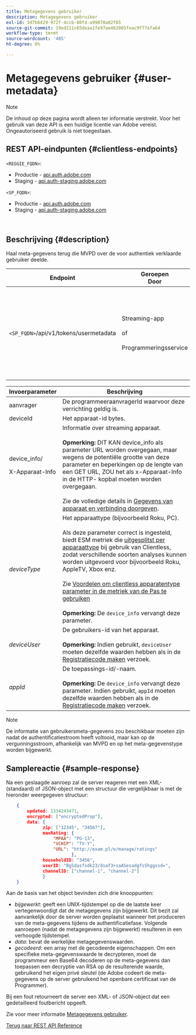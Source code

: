 ```yaml
---
title: Metagegevens gebruiker
description: Metagegevens gebruiker
exl-id: 3d7b6429-972f-4ccb-80fd-a99870a02f65
source-git-commit: 19ed211c65deaa1fe97ae462065feac9f77afa64
workflow-type: tm+mt
source-wordcount: '485'
ht-degree: 0%

---
```


# Metagegevens gebruiker {#user-metadata}

>[!NOTE]
>
>De inhoud op deze pagina wordt alleen ter informatie verstrekt. Voor het gebruik van deze API is een huidige licentie van Adobe vereist. Ongeautoriseerd gebruik is niet toegestaan.

## REST API-eindpunten {#clientless-endpoints}

`<REGGIE_FQDN>`:

* Productie - [api.auth.adobe.com](http://api.auth.adobe.com/)
* Staging - [api.auth-staging.adobe.com](http://api.auth-staging.adobe.com/)

`<SP_FQDN>`:

* Productie - [api.auth.adobe.com](http://api.auth.adobe.com/)
* Staging - [api.auth-staging.adobe.com](http://api.auth-staging.adobe.com/)

</br>

## Beschrijving {#description}

Haal meta-gegevens terug die MVPD over de voor authentiek verklaarde gebruiker deelde.


| Endpoint | Geroepen  </br>Door | Invoer   </br>Params | HTTP  </br>Methode | Antwoord | HTTP  </br>Antwoord |
| --- | --- | --- | --- | --- | --- |
| `<SP_FQDN>`/api/v1/tokens/usermetadata | Streaming-app</br></br>of</br></br>Programmeringsservice | 1. aanvrager</br>2.  deviceId (verplicht)</br>3.  device_info/X-Device-Info (verplicht)</br>4.  deviceType</br>5.  deviceUser (Afgekeurd)</br>6.  appId (afgekeurd) | GET | XML of JSON bevatten gebruikersmetagegevens of foutgegevens als dit niet lukt. | 200 - Succes<p>404 - Geen metagegevens gevonden<p>412 - Ongeldige token AuthN (bijvoorbeeld verlopen token) |


| Invoerparameter | Beschrijving |
| --- | --- |
| aanvrager | De programmeeraanvragerId waarvoor deze verrichting geldig is. |
| deviceId | Het apparaat-id bytes. |
| device_info/<p>X-Apparaat-Info | Informatie over streaming apparaat.</br></br> **Opmerking:** DIT KAN device_info als parameter URL worden overgegaan, maar wegens de potentiële grootte van deze parameter en beperkingen op de lengte van een GET URL, ZOU het als x-Apparaat-Info in de HTTP- kopbal moeten worden overgegaan. </br></br> Zie de volledige details in [Gegevens van apparaat en verbinding doorgeven](/help/authentication/passing-client-information-device-connection-and-application.md). |
| _deviceType_ | Het apparaattype (bijvoorbeeld Roku, PC).</br></br> Als deze parameter correct is ingesteld, biedt ESM metriek die [uitgesplitst per apparaattype](/help/authentication/entitlement-service-monitoring-overview.md#progr-filter-metrics) bij gebruik van Clientless, zodat verschillende soorten analyses kunnen worden uitgevoerd voor bijvoorbeeld Roku, AppleTV, Xbox enz.</br></br> Zie [Voordelen om clientless apparatentype parameter in de metriek van de Pas te gebruiken](/help/authentication/benefits-of-using-the-clientless-devicetype-parameter-in-pass-metrics.md) </br></br> **Opmerking:** De `device_info` vervangt deze parameter. |
| _deviceUser_ | De gebruikers-id van het apparaat.</br></br> **Opmerking:** Indien gebruikt, `deviceUser` moeten dezelfde waarden hebben als in de [Registratiecode maken](/help/authentication/registration-code-request.md) verzoek. |
| _appId_ | De toepassings-id/-naam. </br></br> **Opmerking:** De `device_info` vervangt deze parameter. Indien gebruikt, `appId` moeten dezelfde waarden hebben als in de [Registratiecode maken](/help/authentication/registration-code-request.md) verzoek. |

>[!NOTE]
> 
>De informatie van gebruikersmeta-gegevens zou beschikbaar moeten zijn nadat de authentificatiestroom heeft voltooid, maar kan op de vergunningsstroom, afhankelijk van MVPD en op het meta-gegevenstype worden bijgewerkt.




## Samplereactie {#sample-response}

Na een geslaagde aanroep zal de server reageren met een XML- (standaard) of JSON-object met een structuur die vergelijkbaar is met de hieronder weergegeven structuur:


```JSON
    {
        updated: 1334243471,
        encrypted: ["encryptedProp"],
        data: {
              zip: ["12345", "34567"],
              maxRating: { 
                  "MPAA": "PG-13",
                  "VCHIP": "TV-Y", 
                  "URL": "http://exam.pl/e/manage/ratings"
                         },
              householdID: "3456",
              userID: "BgSdasfsdk23/dsaf3+saASesadgfsShggssd=",
              channelID: ["channel-1", "channel-2"]
              }
    }
```

Aan de basis van het object bevinden zich drie knooppunten:

* *bijgewerkt*: geeft een UNIX-tijdstempel op die de laatste keer vertegenwoordigt dat de metagegevens zijn bijgewerkt. Dit bezit zal aanvankelijk door de server worden geplaatst wanneer het produceren van de meta-gegevens tijdens de authentificatiefase. Volgende aanroepen (nadat de metagegevens zijn bijgewerkt) resulteren in een verhoogde tijdstempel.
* *data*: bevat de werkelijke metagegevenswaarden.
* *gecodeerd*: een array met de gecodeerde eigenschappen. Om een specifieke meta-gegevenswaarde te decrypteren, moet de programmeur een Base64 decoderen op de meta-gegevens dan toepassen een decryptie van RSA op de resulterende waarde, gebruikend het eigen privé sleutel (de Adobe codeert de meta-gegevens op de server gebruikend het openbare certificaat van de Programmer).

Bij een fout retourneert de server een XML- of JSON-object dat een gedetailleerd foutbericht opgeeft.

Zie voor meer informatie [Metagegevens gebruiker](/help/authentication/user-metadata-feature.md).

[Terug naar REST API Reference](/help/authentication/rest-api-reference.md)
